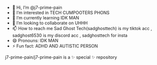 - 👋 Hi, I’m @j7-prime-pain
- 👀 I’m interested in TECH CUMPOOTERS PHONS
- 🌱 I’m currently learning IDK MAN
- 💞️ I’m looking to collaborate on UHHH
- 📫 How to reach me Sad Ghost Tech(sadghosttech) is my tiktok acc , sadghost6530 is my discord acc , sadghosttech for insta
- 😄 Pronouns: IDK MAN
- ⚡ Fun fact: ADHD AND AUTISTIC PERSON


j7-prime-pain/j7-prime-pain is a ✨ special ✨ repository
